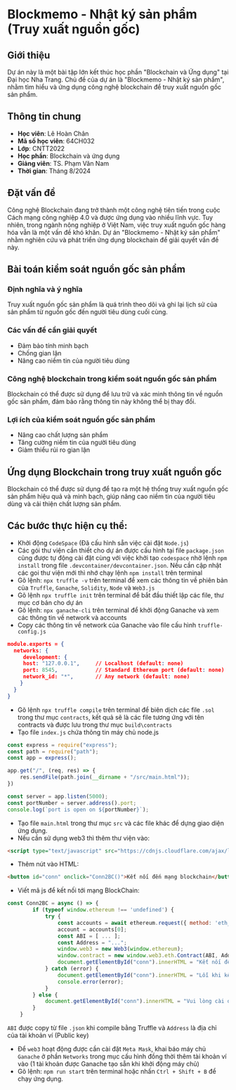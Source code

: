 # Blockmemo - Nhật ký sản phẩm (Truy xuất nguồn gốc)

## Giới thiệu
Dự án này là một bài tập lớn kết thúc học phần "Blockchain và Ứng dụng" tại Đại học Nha Trang. Chủ đề của dự án là "Blockmemo - Nhật ký sản phẩm", nhằm tìm hiểu và ứng dụng công nghệ blockchain để truy xuất nguồn gốc sản phẩm.

## Thông tin chung
- **Học viên**: Lê Hoàn Chân
- **Mã số học viên**: 64CH032
- **Lớp**: CNTT2022
- **Học phần**: Blockchain và ứng dụng
- **Giảng viên**: TS. Phạm Văn Nam
- **Thời gian**: Tháng 8/2024

## Đặt vấn đề
Công nghệ Blockchain đang trở thành một công nghệ tiên tiến trong cuộc Cách mạng công nghiệp 4.0 và được ứng dụng vào nhiều lĩnh vực. Tuy nhiên, trong ngành nông nghiệp ở Việt Nam, việc truy xuất nguồn gốc hàng hóa vẫn là một vấn đề khó khăn. Dự án "Blockmemo - Nhật ký sản phẩm" nhằm nghiên cứu và phát triển ứng dụng blockchain để giải quyết vấn đề này.

## Bài toán kiểm soát nguồn gốc sản phẩm
### Định nghĩa và ý nghĩa
Truy xuất nguồn gốc sản phẩm là quá trình theo dõi và ghi lại lịch sử của sản phẩm từ nguồn gốc đến người tiêu dùng cuối cùng.

### Các vấn đề cần giải quyết
- Đảm bảo tính minh bạch
- Chống gian lận
- Nâng cao niềm tin của người tiêu dùng

### Công nghệ blockchain trong kiểm soát nguồn gốc sản phẩm
Blockchain có thể được sử dụng để lưu trữ và xác minh thông tin về nguồn gốc sản phẩm, đảm bảo rằng thông tin này không thể bị thay đổi.

### Lợi ích của kiểm soát nguồn gốc sản phẩm
- Nâng cao chất lượng sản phẩm
- Tăng cường niềm tin của người tiêu dùng
- Giảm thiểu rủi ro gian lận

## Ứng dụng Blockchain trong truy xuất nguồn gốc
Blockchain có thể được sử dụng để tạo ra một hệ thống truy xuất nguồn gốc sản phẩm hiệu quả và minh bạch, giúp nâng cao niềm tin của người tiêu dùng và cải thiện chất lượng sản phẩm.


## Các bước thực hiện cụ thể:
- Khởi động `CodeSpace` (Đã cấu hình sẵn việc cài đặt `Node.js`)
- Các gói thư viện cần thiết cho dự án được cấu hình tại file `package.json` cũng được tự động cài đặt cùng với việc khởi tạo `codespace` nhờ lệnh `npm install` trong file `.devcontainer/devcontainer.json`. Nếu cần cập nhật các goi thư viện mới thì nhớ chạy lệnh `npm install` trên terminal
- Gõ lệnh: `npx truffle -v` trên terminal để xem các thông tin về phiên bản của `Truffle`, `Ganache`, `Solidity`, `Node` và `Web3.js`
- Gõ lệnh `npx truffle init` trên terminal để bắt đầu thiết lập các file, thư mục cơ bản cho dự án
- Gõ lệnh: `npx ganache-cli` trên terminal để khởi động Ganache và xem các thông tin về network và accounts
- Copy các thông tin về network của Ganache vào file cấu hình `truffle-config.js`

```json
module.exports = {
  networks: {
     development: {
     host: "127.0.0.1",     // Localhost (default: none)
     port: 8545,            // Standard Ethereum port (default: none)
     network_id: "*",       // Any network (default: none)
    }
  }
}
```

- Gõ lệnh `npx truffle compile` trên terminal để biên dịch các file `.sol` trong thư mục `contracts`, kết quả sẽ là các file tương ứng với tên contracts và được lưu trong thư mục `build\contracts`
- Tạo file `index.js` chứa thông tin máy chủ node.js

```javascript
const express = require("express");
const path = require("path");
const app = express();

app.get("/", (req, res) => {
    res.sendFile(path.join(__dirname + "/src/main.html"));
})

const server = app.listen(5000);
const portNumber = server.address().port;
console.log(`port is open on ${portNumber}`);
```

- Tạo file `main.html` trong thư mục `src` và các file khác để dựng giao diện ứng dụng. 
- Nếu cần sử dụng web3 thì thêm thư viện vào:

```html
<script type="text/javascript" src="https://cdnjs.cloudflare.com/ajax/libs/web3/1.2.7-rc.0/web3.min.js"></script>
```
- Thêm nút vào HTML:

```html
<button id="conn" onclick="Conn2BC()">Kết nối đến mạng blockchain</button>
```

- Viết mã js để kết nối tới mạng BlockChain:

```javascript
const Conn2BC = async () => {
        if (typeof window.ethereum !== 'undefined') {
            try {
                const accounts = await ethereum.request({ method: 'eth_requestAccounts' });
                account = accounts[0];
                const ABI = [ ... ];
                const Address = "...";
                window.web3 = new Web3(window.ethereum);
                window.contract = new window.web3.eth.Contract(ABI, Address);
                document.getElementById("conn").innerHTML = "Kết nối đến mạng blockchain: thành công";
            } catch (error) {
                document.getElementById("conn").innerHTML = "Lỗi khi kết nối đến MetaMask.";
                console.error(error);
            }
        } else {
            document.getElementById("conn").innerHTML = "Vui lòng cài đặt MetaMask.";
        }
    }
```

`ABI` được copy từ file `.json` khi compile bằng Truffle và `Address` là địa chỉ của tài khoản ví (Public key)
- Để `web3` hoạt động được cần cài đặt `Meta Mask`, khai báo máy chủ `Ganache` ở phần `Networks` trong mục cấu hình đồng thời thêm tài khoản ví vào (1 tài khoản được Ganache tạo sẵn khi khởi động máy chủ)
- Gõ lệnh: `npm run start` trên terminal hoặc nhấn `Ctrl + Shift + B` để chạy ứng dụng.